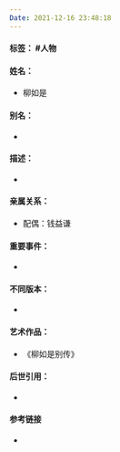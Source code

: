 ```yaml
---
Date: 2021-12-16 23:48:18
---
```

#### 标签： #人物
#### 姓名：
- 柳如是
#### 别名：
- 
#### 描述：
- 
#### 亲属关系：
- 配偶：钱益谦
#### 重要事件：
- 
#### 不同版本：
- 
#### 艺术作品：
- 《柳如是别传》
#### 后世引用：
- 
#### 参考链接
- 